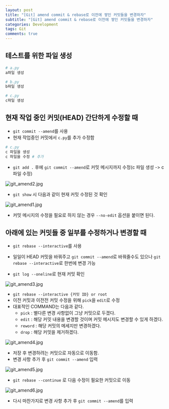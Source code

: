 ```yaml
---  
layout: post
title: "[Git] amend commit & rebase로 이전에 쌓인 커밋들을 변경하자"
subtitle: "[Git] amend commit & rebase로 이전에 쌓인 커밋들을 변경하자"  
categories: Development
tags: Git
comments: true  
---  
```

## 테스트를 위한 파일 생성
```python
# a.py
a파일 생성
```

```python
# b.py
b파일 생성
```

```python
# c.py
c파일 생성
```

## 현재 작업 중인 커밋(HEAD) 간단하게 수정할 때

- `git commit --amend`를 사용
- 현재 작업중인 커밋에서 `c.py`를 추가 수정함

```python
# c.py
c 파일을 생성
c 파일을 수정 # 추가
```

- `git add .` 후에 `git commit --amend`로 커밋 메시지까지 수정(c 파일 생성 -> c 파일 수정)
  
![git_amend2.jpg](https://yunsikus.github.io/assets/img/post_img/git_amend2.jpg)

- `git show` 시 다음과 같이 현재 커밋 수정된 것 확인

![git_amend1.jpg](https://yunsikus.github.io/assets/img/post_img/git_amend1.jpg)

- 커밋 메시지의 수정을 필요로 하지 않는 경우 `--no-edit` 옵션을 붙이면 된다.

## 아래에 있는 커밋들 중 일부를 수정하거나 변경할 때

- `git rebase --interactive`를 사용
- 일일이 HEAD 커밋을 바꿔주고 `git commit --amend`로 바꿔줄수도 있으나 `git rebase --interactive`로 한번에 변경 가능

- `git log --oneline`로 현재 커밋 확인

![git_amend3.jpg](https://yunsikus.github.io/assets/img/post_img/git_amend3.jpg)

- `git rebase --interactive {커밋 ID} or root`
- 이전 커밋과 이전전 커밋 수정을 위해 `pick`을 `edit`로 수정
- 대표적인 COMMAND는 다음과 같다.
  - `pick` : 별다른 변경 사항없이 그냥 커밋으로 두겠다.
  - `edit` : 해당 커밋 내용을 변경할 것이며 커밋 메시지도 변경할 수 있게 하겠다.
  - `reword` : 해당 커밋의 메세지만 변경하겠다.
  - `drop` : 해당 커밋을 제거하겠다. 

![git_amend4.jpg](https://yunsikus.github.io/assets/img/post_img/git_amend4.jpg)

- 저장 후 변경하려는 커밋으로 자동으로 이동함. 
- 변경 사항 추가 후 `git commit --amend` 입력

![git_amend5.jpg](https://yunsikus.github.io/assets/img/post_img/git_amend5.jpg)

- `git rebase --continue` 로 다음 수정이 필요한 커밋으로 이동

![git_amend6.jpg](https://yunsikus.github.io/assets/img/post_img/git_amend6.jpg)

- 다시 마찬가지로 변경 사항 추가 후 `git commit --amend`를 입력